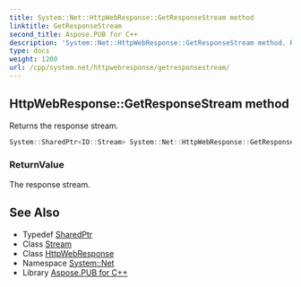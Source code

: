 ```yaml
---
title: System::Net::HttpWebResponse::GetResponseStream method
linktitle: GetResponseStream
second_title: Aspose.PUB for C++
description: 'System::Net::HttpWebResponse::GetResponseStream method. Returns the response stream in C++.'
type: docs
weight: 1200
url: /cpp/system.net/httpwebresponse/getresponsestream/
---
```

## HttpWebResponse::GetResponseStream method


Returns the response stream.

```cpp
System::SharedPtr<IO::Stream> System::Net::HttpWebResponse::GetResponseStream() override
```


### ReturnValue

The response stream.

## See Also

* Typedef [SharedPtr](../../../system/sharedptr/)
* Class [Stream](../../../system.io/stream/)
* Class [HttpWebResponse](../)
* Namespace [System::Net](../../)
* Library [Aspose.PUB for C++](../../../)
